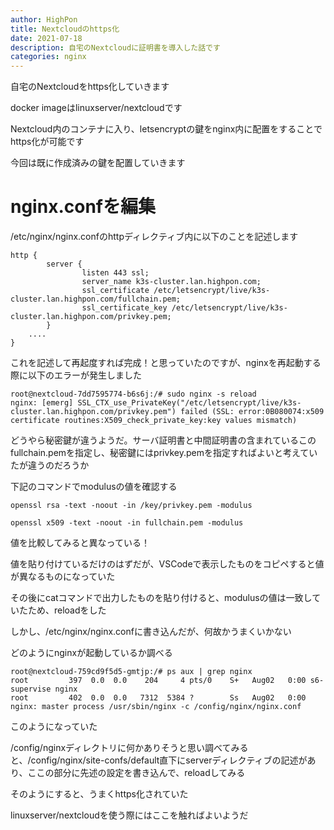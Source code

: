 ```yaml
---
author: HighPon
title: Nextcloudのhttps化
date: 2021-07-18
description: 自宅のNextcloudに証明書を導入した話です
categories: nginx
---
```


自宅のNextcloudをhttps化していきます

docker imageはlinuxserver/nextcloudです

Nextcloud内のコンテナに入り、letsencryptの鍵をnginx内に配置をすることでhttps化が可能です

今回は既に作成済みの鍵を配置していきます

# nginx.confを編集

/etc/nginx/nginx.confのhttpディレクティブ内に以下のことを記述します

```
http {
        server {
                listen 443 ssl;
                server_name k3s-cluster.lan.highpon.com;
                ssl_certificate /etc/letsencrypt/live/k3s-cluster.lan.highpon.com/fullchain.pem;
                ssl_certificate_key /etc/letsencrypt/live/k3s-cluster.lan.highpon.com/privkey.pem;
        }
    ....
}
```
これを記述して再起度すれば完成！と思っていたのですが、nginxを再起動する際に以下のエラーが発生しました
```
root@nextcloud-7dd7595774-b6s6j:/# sudo nginx -s reload
nginx: [emerg] SSL_CTX_use_PrivateKey("/etc/letsencrypt/live/k3s-cluster.lan.highpon.com/privkey.pem") failed (SSL: error:0B080074:x509 certificate routines:X509_check_private_key:key values mismatch)
```
どうやら秘密鍵が違うようだ。サーバ証明書と中間証明書の含まれているこのfullchain.pemを指定し、秘密鍵にはprivkey.pemを指定すればよいと考えていたが違うのだろうか

下記のコマンドでmodulusの値を確認する

```
openssl rsa -text -noout -in /key/privkey.pem -modulus
```

```
openssl x509 -text -noout -in fullchain.pem -modulus
```

値を比較してみると異なっている！

値を貼り付けているだけのはずだが、VSCodeで表示したものをコピペすると値が異なるものになっていた

その後にcatコマンドで出力したものを貼り付けると、modulusの値は一致していたため、reloadをした

しかし、/etc/nginx/nginx.confに書き込んだが、何故かうまくいかない

どのようにnginxが起動しているか調べる

```
root@nextcloud-759cd9f5d5-gmtjp:/# ps aux | grep nginx
root         397  0.0  0.0    204     4 pts/0    S+   Aug02   0:00 s6-supervise nginx
root         402  0.0  0.0   7312  5384 ?        Ss   Aug02   0:00 nginx: master process /usr/sbin/nginx -c /config/nginx/nginx.conf
```

このようになっていた

/config/nginxディレクトリに何かありそうと思い調べてみると、/config/nginx/site-confs/default直下にserverディレクティブの記述があり、ここの部分に先述の設定を書き込んで、reloadしてみる

そのようにすると、うまくhttps化されていた

linuxserver/nextcloudを使う際にはここを触ればよいようだ
